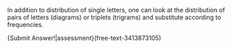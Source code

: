 

In addition to distribution of single letters, one can look at the distribution of pairs of letters (diagrams) or triplets (trigrams) and substitute according to frequencies.

{Submit Answer!|assessment}(free-text-3413873105)

